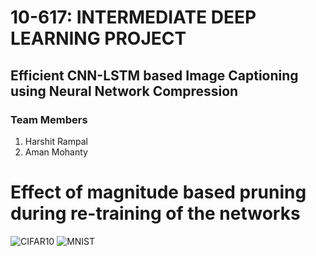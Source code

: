 # 10-617: INTERMEDIATE DEEP LEARNING PROJECT
## Efficient CNN-LSTM based Image Captioning using Neural Network Compression

### Team Members
1. Harshit Rampal
2. Aman Mohanty


# Effect of magnitude based pruning during re-training of the networks
![CIFAR10](https://github.com/amanmohanty/idl-nncompress/blob/master/results/CIFAR10/CIFAR10-prune-valAcc.png)
![MNIST](https://github.com/amanmohanty/idl-nncompress/blob/master/results/MNIST/MNIST-prune-valAcc-png.png)
